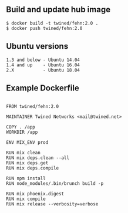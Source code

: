 ## Build and update hub image

```
$ docker build -t twined/fehn:2.0 .
$ docker push twined/fehn:2.0
```

## Ubuntu versions

```
1.3 and below - Ubuntu 14.04
1.4 and up    - Ubuntu 16.04
2.X           - Ubuntu 18.04
```

## Example Dockerfile

```

FROM twined/fehn:2.0

MAINTAINER Twined Networks <mail@twined.net>

COPY . /app
WORKDIR /app

ENV MIX_ENV prod

RUN mix clean
RUN mix deps.clean --all
RUN mix deps.get
RUN mix deps.compile

RUN npm install
RUN node_modules/.bin/brunch build -p

RUN mix phoenix.digest
RUN mix compile
RUN mix release --verbosity=verbose

```
